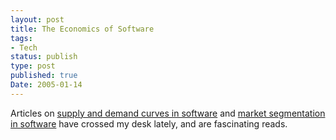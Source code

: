 ```yaml
---
layout: post
title: The Economics of Software
tags:
- Tech
status: publish
type: post
published: true
Date: 2005-01-14
---
```

Articles on [supply and demand curves in software](https://bcantrill.dtrace.org/2004/08/28/the-economics-of-software/) and [market segmentation in software](https://www.joelonsoftware.com/2004/12/15/camels-and-rubber-duckies/) have crossed my desk lately, and are fascinating reads.
